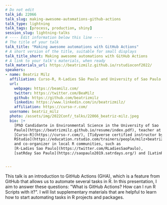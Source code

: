 ```yaml
---
# Do not edit
talk_id: 22066
talk_slug: making-awesome-automations-github-actions
talk_type: lightning
talk_tags: [process, production, shiny]
session_slug: lightning-talks
# ---- Edit information below this line ----
# The title of your talk
talk_title: "Making awesome automations with GitHub Actions"
# A short version of the title, suitable for small displays
talk_title_short: Making awesome automations with GitHub Actions
# A link to your talk's materials, when ready
talk_materials_url: https://beatrizmilz.github.io/rstudioconf2022/
speakers:
- name: Beatriz Milz
  affiliation: Curso-R, R-Ladies São Paulo and University of Sao Paulo
  url:
    webpage: https://beamilz.com/
    twitter: https://twitter.com/BeaMilz
    github: https://github.com/beatrizmilz
    linkedin: https://www.linkedin.com/in/beatrizmilz/
    affiliation: https://curso-r.com/
  username: beatriz_milz
  photo: /assets/img/2022Conf/_talks/22066_beatriz-milz.jpeg
  bio: |+
    [PhD Candidante in Environmental Science in the University of Sao
    Paulo](https://beatrizmilz.github.io/resume/index.pdf), teacher at
    [Curso-R](https://curso-r.com/), [Tidyverse certified instructor by
    RStudio](https://education.rstudio.com/trainers/people/milz+beatriz/)
    and co-organizer in local R communities, such as 
    [R-Ladies Sao Paulo](https://twitter.com/RLadiesSaoPaulo), 
    [satRday Sao Paulo](https://saopaulo2019.satrdays.org/) and [LatinR](https://latin-r.com/).


---
```


<!-- ABSTRACT ----
Please write abstract below. You may use simple markdown (links, code style, bold, italics)
-->

This talk is an introduction to GitHub Actions (GHA), which is a feature 
from GitHub that allows us to automate several tasks in R. In this
presentation, I aim to answer these questions: "What is GitHub Actions?
How can I run R Scripts with it?". I will list supplementary materials that
are helpful to learn how to start automating tasks in R projects and packages.
